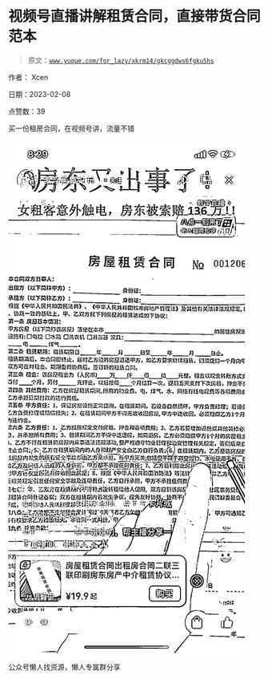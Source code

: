 # 视频号直播讲解租赁合同，直接带货合同范本

> 原文：[`www.yuque.com/for_lazy/xkrm14/gkcggdws6fgku5hs`](https://www.yuque.com/for_lazy/xkrm14/gkcggdws6fgku5hs)



作者： Xcen



日期：2023-02-08



点赞数：39



买一份租房合同，在视频号讲，流量不错



![](img/cb67f227f1296aaeecf4844b7590d6df.png)  

公众号懒人找资源，懒人专属群分享

</ne-p>